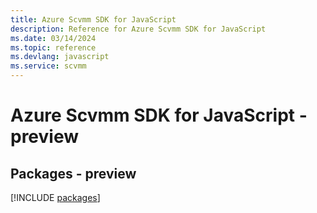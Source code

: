```yaml
---
title: Azure Scvmm SDK for JavaScript
description: Reference for Azure Scvmm SDK for JavaScript
ms.date: 03/14/2024
ms.topic: reference
ms.devlang: javascript
ms.service: scvmm
---
```

# Azure Scvmm SDK for JavaScript - preview
## Packages - preview
[!INCLUDE [packages](scvmm-index.md)]